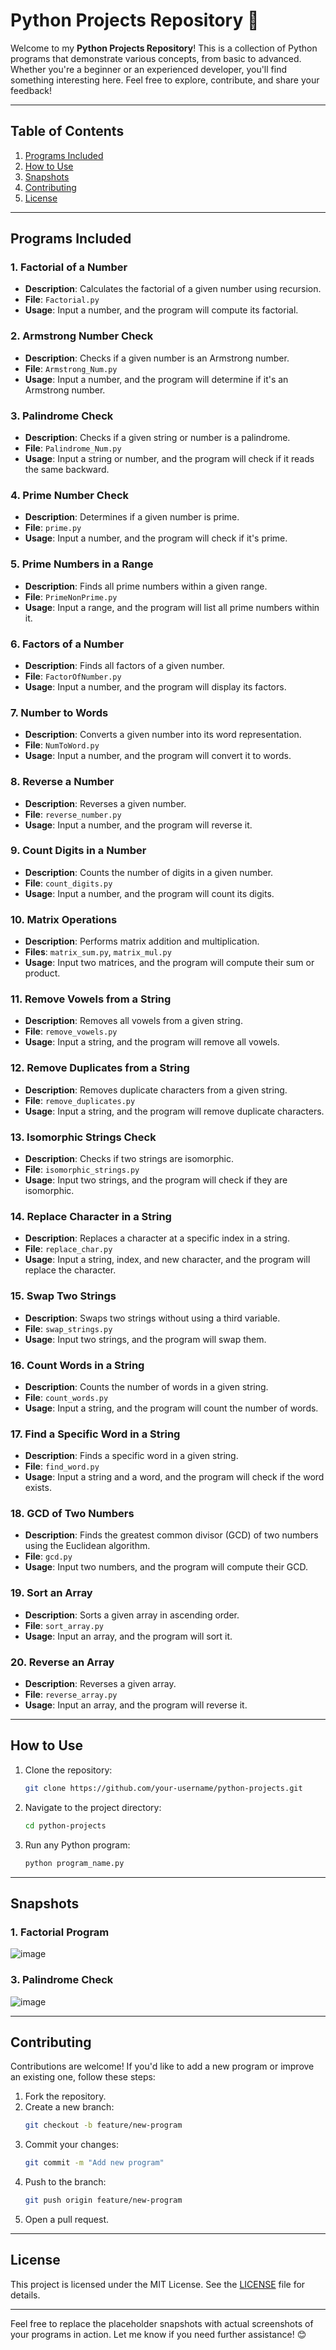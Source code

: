 

# **Python Projects Repository** 🐍

Welcome to my **Python Projects Repository**! This is a collection of Python programs that demonstrate various concepts, from basic to advanced. Whether you're a beginner or an experienced developer, you'll find something interesting here. Feel free to explore, contribute, and share your feedback!

---

## **Table of Contents**
1. [Programs Included](#programs-included)
2. [How to Use](#how-to-use)
3. [Snapshots](#snapshots)
4. [Contributing](#contributing)
5. [License](#license)

---

## **Programs Included**

### 1. **Factorial of a Number**
   - **Description**: Calculates the factorial of a given number using recursion.
   - **File**: `Factorial.py`
   - **Usage**: Input a number, and the program will compute its factorial.

### 2. **Armstrong Number Check**
   - **Description**: Checks if a given number is an Armstrong number.
   - **File**: `Armstrong_Num.py`
   - **Usage**: Input a number, and the program will determine if it's an Armstrong number.

### 3. **Palindrome Check**
   - **Description**: Checks if a given string or number is a palindrome.
   - **File**: `Palindrome_Num.py`
   - **Usage**: Input a string or number, and the program will check if it reads the same backward.

### 4. **Prime Number Check**
   - **Description**: Determines if a given number is prime.
   - **File**: `prime.py`
   - **Usage**: Input a number, and the program will check if it's prime.

### 5. **Prime Numbers in a Range**
   - **Description**: Finds all prime numbers within a given range.
   - **File**: `PrimeNonPrime.py`
   - **Usage**: Input a range, and the program will list all prime numbers within it.

### 6. **Factors of a Number**
   - **Description**: Finds all factors of a given number.
   - **File**: `FactorOfNumber.py`
   - **Usage**: Input a number, and the program will display its factors.

### 7. **Number to Words**
   - **Description**: Converts a given number into its word representation.
   - **File**: `NumToWord.py`
   - **Usage**: Input a number, and the program will convert it to words.

### 8. **Reverse a Number**
   - **Description**: Reverses a given number.
   - **File**: `reverse_number.py`
   - **Usage**: Input a number, and the program will reverse it.

### 9. **Count Digits in a Number**
   - **Description**: Counts the number of digits in a given number.
   - **File**: `count_digits.py`
   - **Usage**: Input a number, and the program will count its digits.

### 10. **Matrix Operations**
   - **Description**: Performs matrix addition and multiplication.
   - **Files**: `matrix_sum.py`, `matrix_mul.py`
   - **Usage**: Input two matrices, and the program will compute their sum or product.

### 11. **Remove Vowels from a String**
   - **Description**: Removes all vowels from a given string.
   - **File**: `remove_vowels.py`
   - **Usage**: Input a string, and the program will remove all vowels.

### 12. **Remove Duplicates from a String**
   - **Description**: Removes duplicate characters from a given string.
   - **File**: `remove_duplicates.py`
   - **Usage**: Input a string, and the program will remove duplicate characters.

### 13. **Isomorphic Strings Check**
   - **Description**: Checks if two strings are isomorphic.
   - **File**: `isomorphic_strings.py`
   - **Usage**: Input two strings, and the program will check if they are isomorphic.

### 14. **Replace Character in a String**
   - **Description**: Replaces a character at a specific index in a string.
   - **File**: `replace_char.py`
   - **Usage**: Input a string, index, and new character, and the program will replace the character.

### 15. **Swap Two Strings**
   - **Description**: Swaps two strings without using a third variable.
   - **File**: `swap_strings.py`
   - **Usage**: Input two strings, and the program will swap them.

### 16. **Count Words in a String**
   - **Description**: Counts the number of words in a given string.
   - **File**: `count_words.py`
   - **Usage**: Input a string, and the program will count the number of words.

### 17. **Find a Specific Word in a String**
   - **Description**: Finds a specific word in a given string.
   - **File**: `find_word.py`
   - **Usage**: Input a string and a word, and the program will check if the word exists.

### 18. **GCD of Two Numbers**
   - **Description**: Finds the greatest common divisor (GCD) of two numbers using the Euclidean algorithm.
   - **File**: `gcd.py`
   - **Usage**: Input two numbers, and the program will compute their GCD.

### 19. **Sort an Array**
   - **Description**: Sorts a given array in ascending order.
   - **File**: `sort_array.py`
   - **Usage**: Input an array, and the program will sort it.

### 20. **Reverse an Array**
   - **Description**: Reverses a given array.
   - **File**: `reverse_array.py`
   - **Usage**: Input an array, and the program will reverse it.

---

## **How to Use**
1. Clone the repository:
   ```bash
   git clone https://github.com/your-username/python-projects.git
   ```
2. Navigate to the project directory:
   ```bash
   cd python-projects
   ```
3. Run any Python program:
   ```bash
   python program_name.py
   ```

---

## **Snapshots**

### 1. Factorial Program
![image](https://github.com/user-attachments/assets/15142094-5176-44ca-ac2c-11c855cc7fa6)




### 3. Palindrome Check
![image](https://github.com/user-attachments/assets/87303c61-f90a-4c31-9221-318d227a0ed8)


---

## **Contributing**
Contributions are welcome! If you'd like to add a new program or improve an existing one, follow these steps:
1. Fork the repository.
2. Create a new branch:
   ```bash
   git checkout -b feature/new-program
   ```
3. Commit your changes:
   ```bash
   git commit -m "Add new program"
   ```
4. Push to the branch:
   ```bash
   git push origin feature/new-program
   ```
5. Open a pull request.

---

## **License**
This project is licensed under the MIT License. See the [LICENSE](LICENSE) file for details.

---

Feel free to replace the placeholder snapshots with actual screenshots of your programs in action. Let me know if you need further assistance! 😊
